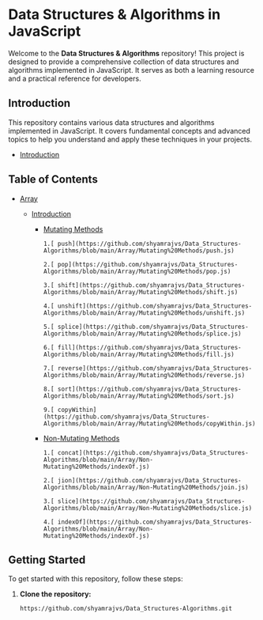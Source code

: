 # Data Structures & Algorithms in JavaScript

Welcome to the **Data Structures & Algorithms** repository! This project is designed to provide a comprehensive collection of data structures and algorithms implemented in JavaScript. It serves as both a learning resource and a practical reference for developers.

## Introduction

This repository contains various data structures and algorithms implemented in JavaScript. It covers fundamental concepts and advanced topics to help you understand and apply these techniques in your projects.
- [Introduction](https://github.com/shyamrajvs/Data_Structures-Algorithms/blob/main/Introduction.js)

## Table of Contents

- [Array](https://github.com/shyamrajvs/Data_Structures-Algorithms/tree/main/Array)

   - [Introduction](https://github.com/shyamrajvs/Data_Structures-Algorithms/blob/main/Array/arrayIntroduction.js)

      - [Mutating Methods](https://github.com/shyamrajvs/Data_Structures-Algorithms/tree/main/Array/Mutating%20Methods)

            1.[ push](https://github.com/shyamrajvs/Data_Structures-Algorithms/blob/main/Array/Mutating%20Methods/push.js)

            2.[ pop](https://github.com/shyamrajvs/Data_Structures-Algorithms/blob/main/Array/Mutating%20Methods/pop.js)

            3.[ shift](https://github.com/shyamrajvs/Data_Structures-Algorithms/blob/main/Array/Mutating%20Methods/shift.js)

            4.[ unshift](https://github.com/shyamrajvs/Data_Structures-Algorithms/blob/main/Array/Mutating%20Methods/unshift.js)

            5.[ splice](https://github.com/shyamrajvs/Data_Structures-Algorithms/blob/main/Array/Mutating%20Methods/splice.js)

            6.[ fill](https://github.com/shyamrajvs/Data_Structures-Algorithms/blob/main/Array/Mutating%20Methods/fill.js)

            7.[ reverse](https://github.com/shyamrajvs/Data_Structures-Algorithms/blob/main/Array/Mutating%20Methods/reverse.js)

            8.[ sort](https://github.com/shyamrajvs/Data_Structures-Algorithms/blob/main/Array/Mutating%20Methods/sort.js)

            9.[ copyWithin](https://github.com/shyamrajvs/Data_Structures-Algorithms/blob/main/Array/Mutating%20Methods/copyWithin.js)

      - [Non-Mutating Methods](https://github.com/shyamrajvs/Data_Structures-Algorithms/tree/main/Array/Non-Mutating%20Methods)

            1.[ concat](https://github.com/shyamrajvs/Data_Structures-Algorithms/blob/main/Array/Non-Mutating%20Methods/indexOf.js)

            2.[ jion](https://github.com/shyamrajvs/Data_Structures-Algorithms/blob/main/Array/Non-Mutating%20Methods/join.js)

            3.[ slice](https://github.com/shyamrajvs/Data_Structures-Algorithms/blob/main/Array/Non-Mutating%20Methods/slice.js)

            4.[ indexOf](https://github.com/shyamrajvs/Data_Structures-Algorithms/blob/main/Array/Non-Mutating%20Methods/indexOf.js)



## Getting Started

To get started with this repository, follow these steps:

1. **Clone the repository:**

   ```bash
   https://github.com/shyamrajvs/Data_Structures-Algorithms.git
